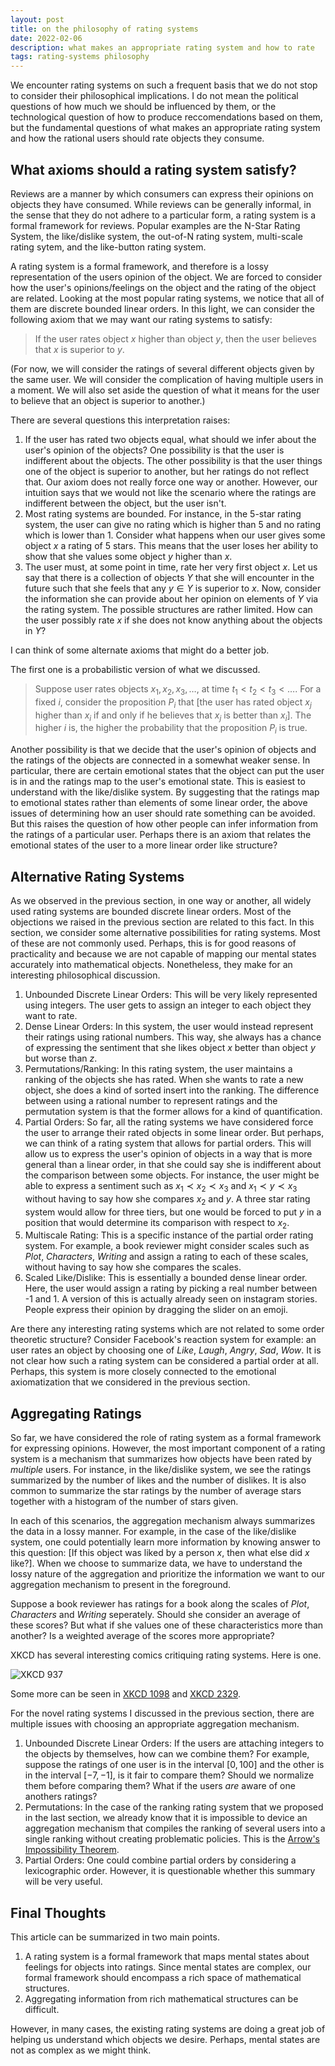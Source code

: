 ```yaml
---
layout: post
title: on the philosophy of rating systems
date: 2022-02-06
description: what makes an appropriate rating system and how to rate
tags: rating-systems philosophy
---
```


We encounter rating systems on such a frequent basis that we do not stop to consider their philosophical implications. I do not mean the political questions of how much we should be influenced by them, or the technological question of how to produce reccomendations based on them, but the fundamental questions of what makes an appropriate rating system and how the rational users should rate objects they consume.

## What axioms should a rating system satisfy?

Reviews are a manner by which consumers can express their opinions on objects they have consumed. While reviews can be generally informal, in the sense that they do not adhere to a particular form, a rating system is a formal framework for reviews. Popular examples are the N-Star Rating System, the like/dislike system, the out-of-N rating system, multi-scale rating sytem, and the like-button rating system.

A rating system is a formal framework, and therefore is a lossy representation of the users opinion of the object. We are forced to consider how the user's opinions/feelings on the object and the rating of the object are related. Looking at the most popular rating systems, we notice that all of them are discrete bounded linear orders. In this light, we can consider the following axiom that we may want our rating systems to satisfy:

> If the user rates object $x$ higher than object $y$, then the user believes that $x$ is superior to $y$.

(For now, we will consider the ratings of several different objects given by the same user. We will consider the complication of having multiple users in a moment. We will also set aside the question of what it means for the user to believe that an object is superior to another.)

There are several questions this interpretation raises:

1. If the user has rated two objects equal, what should we infer about the user's opinion of the objects? One possibility is that the user is indifferent about the objects. The other possibility is that the user things one of the object is superior to another, but her ratings do not reflect that. Our axiom does not really force one way or another. However, our intuition says that we would not like the scenario where the ratings are indifferent between the object, but the user isn't.
2. Most rating systems are bounded. For instance, in the 5-star rating system, the user can give no rating which is higher than 5 and no rating which is lower than 1. Consider what happens when our user gives some object $x$ a rating of 5 stars. This means that the user loses her ability to show that she values some object $y$ higher than $x$.
3. The user must, at some point in time, rate her very first object $x$. Let us say that there is a collection of objects $Y$ that she will encounter in the future such that she feels that any $y \in Y$ is superior to $x$. Now, consider the information she can provide about her opinion on elements of $Y$ via the rating system. The possible structures are rather limited. How can the user possibly rate $x$ if she does not know anything about the objects in $Y$?


I can think of some alternate axioms that might do a better job.

The first one is a probabilistic version of what we discussed.

> Suppose user rates objects $x_1, x_2, x_3, \ldots$, at time $t_1 < t_2 < t_3 < \ldots$. For a fixed $i$, consider the proposition $P_i$ that [the user has rated object $x_j$ higher than $x_i$ if and only if he believes that $x_j$ is better than $x_i$]. The higher $i$ is, the higher the probability that the proposition $P_i$ is true.

Another possibility is that we decide that the user's opinion of objects and the ratings of the objects are connected in a somewhat weaker sense. In particular, there are certain emotional states that the object can put the user is in and the ratings map to the user's emotional state. This is easiest to understand with the like/dislike system. By suggesting that the ratings map to emotional states rather than elements of some linear order, the above issues of determining how an user should rate something can be avoided. But this raises the question of how other people can infer information from the ratings of a particular user. Perhaps there is an axiom that relates the emotional states of the user to a more linear order like structure?

## Alternative Rating Systems

As we observed in the previous section, in one way or another, all widely used rating systems are bounded discrete linear orders. Most of the objections we raised in the previous section are related to this fact. In this section, we consider some alternative possibilities for rating systems. Most of these are not commonly used. Perhaps, this is for good reasons of practicality and because we are not capable of mapping our mental states accurately into mathematical objects. Nonetheless, they make for an interesting philosophical discussion.

1. Unbounded Discrete Linear Orders: This will be very likely represented using integers. The user gets to assign an integer to each object they want to rate.
2. Dense Linear Orders: In this system, the user would instead represent their ratings using rational numbers. This way, she always has a chance of expressing the sentiment that she likes object $x$ better than object $y$ but worse than $z$.
3. Permutations/Ranking: In this rating system, the user maintains a ranking of the objects she has rated. When she wants to rate a new object, she does a kind of sorted insert into the ranking. The difference between using a rational number to represent ratings and the permutation system is that the former allows for a kind of quantification.
4. Partial Orders: So far, all the rating systems we have considered force the user to arrange their rated objects in some linear order. But perhaps, we can think of a rating system that allows for partial orders. This will allow us to express the user's opinion of objects in a way that is more general than a linear order, in that she could say she is indifferent about the comparison between some objects. For instance, the user might be able to express a sentiment such as $x_1 \prec x_2 \prec x_3$ and $x_1 \prec y \prec x_3$ without having to say how she compares $x_2$ and $y$. A three star rating system would allow for three tiers, but one would be forced to put $y$ in a position that would determine its comparison with respect to $x_2$.
5. Multiscale Rating: This is a specific instance of the partial order rating system. For example, a book reviewer might consider scales such as _Plot_, _Characters_, _Writing_ and assign a rating to each of these scales, without having to say how she compares the scales.
6. Scaled Like/Dislike: This is essentially a bounded dense linear order. Here, the user would assign a rating by picking a real number between -1 and 1. A version of this is actually already seen on instagram stories. People express their opinion by dragging the slider on an emoji.

Are there any interesting rating systems which are not related to some order theoretic structure? Consider Facebook's reaction system for example: an user rates an object by choosing one of _Like_, _Laugh_, _Angry_, _Sad_, _Wow_. It is not clear how such a rating system can be considered a partial order at all. Perhaps, this system is more closely connected to the emotional axiomatization that we considered in the previous section.


## Aggregating Ratings

So far, we have considered the role of rating system as a formal framework for expressing opinions. However, the most important component of a rating system is a mechanism that summarizes how objects have been rated by _multiple_ users. For instance, in the like/dislike system, we see the ratings summarized by the number of likes and the number of dislikes. It is also common to summarize the star ratings by the number of average stars together with a histogram of the number of stars given.

In each of this scenarios, the aggregation mechanism always summarizes the data in a lossy manner. For example, in the case of the like/dislike system, one could potentially learn more information by knowing answer to this question: [If this object was liked by a person $x$, then what else did $x$ like?]. When we choose to summarize data, we have to understand the lossy nature of the aggregation and prioritize the information we want to our aggregation mechanism to present in the foreground.

Suppose a book reviewer has ratings for a book along the scales of _Plot_, _Characters_ and _Writing_ seperately. Should she consider an average of these scores? But what if she values one of these characteristics more than another? Is a weighted average of the scores more appropriate?

XKCD has several interesting comics critiquing rating systems. Here is one.

![XKCD 937](https://imgs.xkcd.com/comics/tornadoguard.png)

Some more can be seen in [XKCD 1098](https://xkcd.com/1098/) and [XKCD 2329](https://xkcd.com/2329/).

For the novel rating systems I discussed in the previous section, there are multiple issues with choosing an appropriate aggregation mechanism. 

1. Unbounded Discrete Linear Orders: If the users are attaching integers to the objects by themselves, how can we combine them? For example, suppose the ratings of one user is in the interval $[0, 100]$ and the other is in the interval $[-7, -1]$, is it fair to compare them? Should we normalize them before comparing them? What if the users _are_ aware of one anothers ratings?
2. Permutations: In the case of the ranking rating system that we proposed in the last section, we already know that it is impossible to device an aggregation mechanism that compiles the ranking of several users into a single ranking without creating problematic policies. This is the [Arrow's Impossibility Theorem](https://en.wikipedia.org/wiki/Arrow's_impossibility_theorem).
3. Partial Orders: One could combine partial orders by considering a lexicographic order. However, it is questionable whether this summary will be very useful.

## Final Thoughts

This article can be summarized in two main points. 

1. A rating system is a formal framework that maps mental states about feelings for objects into ratings. Since mental states are complex, our formal framework should encompass a rich space of mathematical structures.
2. Aggregating information from rich mathematical structures can be difficult.

However, in many cases, the existing rating systems are doing a great job of helping us understand which objects we desire. Perhaps, mental states are not as complex as we might think.
